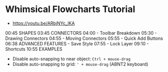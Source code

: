 # Whimsical Flowcharts Tutorial

- <https://youtu.be/ARbjNYc_lKA>

00:45 SHAPES
03:45 CONNECTORS
04:00 - Toolbar Breakdown
05:30 - Drawing Connectors
04:55 - Moving Connectors
05:55 - Quick Add Buttons
06:38 ADVANCED FEATURES - Save Style
07:55 - Lock Layer
09:10 - Shortcuts
10:55 EXAMPLES

- Disable auto-snapping to near object: `Ctrl + mouse-drag`
- Disable auto-snapping to grid: `' + mouse-drag` (ABNT2 keyboard)


